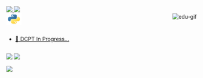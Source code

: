 <div>
  <a href="https://github.com/edunando">
  <img height="180em" src="https://github-readme-stats.vercel.app/api?username=edunando&show_icons=true&theme=dark&include_all_commits=true&count_private=true"/>
  <img height="180em" src="https://github-readme-stats.vercel.app/api/top-langs/?username=edunando&layout=compact&langs_count=7&theme=dark"/>
</div>
  
   <img align="center" alt="Rafa-Python" height="30" width="40" src="https://raw.githubusercontent.com/devicons/devicon/master/icons/python/python-original.svg">
  <img align="right" alt="edu-gif" src="https://media.discordapp.net/attachments/745434916107321374/876788407232241664/5jr0je.gif">

  ##
- 🌱 DCPT In Progress...
##
  <div>
      <a href="https://instagram.com/edu.nando" target="_blank"><img src="https://img.shields.io/badge/-Instagram-%23E4405F?style=for-the-badge&logo=instagram&logoColor=white" target="_blank"></a>
    
 <a>
   <a href = "mailto:edu.dev@outlook.com.br"><img src="https://img.shields.io/badge/-Gmail-%23333?style=for-the-badge&logo=gmail&logoColor=white" target="_blank"></a>
     
  <a href="https://www.linkedin.com/in/eduardo-fernando-060342203/" target="_blank"><img src="https://img.shields.io/badge/-LinkedIn-%230077B5?style=for-the-badge&logo=linkedin&logoColor=white" target="_blank"></a> 

 </div>
